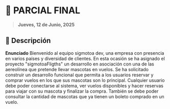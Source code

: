 # 🐾 PARCIAL FINAL

> **Jueves, 12 de Junio, 2025**

## 📖 Descripción

**Enunciado** Bienvenido al equipo sigmotoa dev, una empresa con presencia en varios países y diversidad de clientes. En esta ocasión se ha asignado el proyecto "sigmotoaFligths" un desarrollo en asociación con una de las aereolínea que pretende llevar mascotas en vuelos. Se ha solicitado construir un desarrollo funcional que permita a los usuarios reservar y comprar vuelos en los que sus mascotas son lo principal. Cualquier usuario debe poder conectarse al sistema, ver vuelos disponibles y hacer reservas para viajar con su mascota y finalizar la compra. También se debe poder consultar la cantidad de mascotas que ya tienen un boleto comprado en un vuelo.
